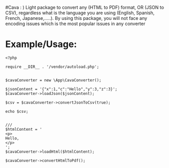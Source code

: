 #Cava : )
Light package to convert any (HTML to PDF) format, OR  (JSON to CSV), regardless what is the language you are using (English, Spanish, French, Japanese,.....). By using this package, you will not face any encoding issues which is the most popular issues in any converter

# Example/Usage: 
```
<?php

require __DIR__ . '/vendor/autoload.php';


$cavaConverter = new \App\CavaConverter();

$jsonContent = '{"x":1,"c":"Hello","y":3,"z":3}';
$cavaConverter->loadJson($jsonContent);

$csv = $cavaConverter->convertJsonToCsv(true);

echo $csv;


///
$htmlContent = '
<p>
Hello,
</p>
';
$cavaConverter->loadHtml($htmlContent);

$cavaConverter->convertHtmlToPdf();

```
